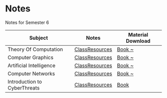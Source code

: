 # Notes
Notes for Semester 6

| Subject                      | Notes                    | Material Download                                          |
| ---------------------------- | ------------------------ | ---------------------------------------------------------- |
| Theory Of Computation        | [ClassResources][TocRes] | [Book ~][TocBook]                                          |
| Computer Graphics            | [ClassResources][CgRes]  | [Book ~][CgBook]                                           |
| Artificial Intelligence      | [ClassResources][AiRes]  | [Book ~][AiBook]                                           | 
| Computer Networks            | [ClassResources][CnRes]  | [Book ~][CnBook]                                           |
| Introduction to CyberThreats | [ClassResources][IctRes] | [Book][IctBook]                                            |

[TocRes]: https://github.com/RaviRahar/Notes/tree/master/Sem6/TheoryOfComputation#Class-Lectures 
[CgRes]: https://github.com/RaviRahar/Notes/tree/master/Sem6/ComputerGraphics#Class-Lectures
[AiRes]: https://github.com/RaviRahar/Notes/tree/master/Sem6/ArtificialIntelligence#Class-Lectures 
[CnRes]: https://github.com/RaviRahar/Notes/tree/master/Sem6/ComputerNetworks#Class-Lectures 
[IctRes]: https://github.com/RaviRahar/Notes/tree/master/Sem6/IntoductionToCyberThreats#Class-Lectures

[TocBook]: https://docs.google.com/viewer?url=https://raw.githubusercontent.com/RaviRahar/Notes/master/Sem6/TheoryOfComputation/ML.pdf
[CgBook]: https://docs.google.com/viewer?url=https://raw.githubusercontent.com/RaviRahar/Notes/master/Sem6/ComputerGraphics/ML.pdf 
[AiBook]: https://docs.google.com/viewer?url=https://raw.githubusercontent.com/RaviRahar/Notes/master/Sem6/ArtificialIntelligence/ML.pdf 
[CnBook]: https://docs.google.com/viewer?url=https://raw.githubusercontent.com/RaviRahar/Notes/master/Sem6/ComputerNetworks/ML.pdf 
[IctBook]: https://raw.githubusercontent.com/RaviRahar/Notes/master/Sem6/DigitalImageProcessing/CyberSecurity.pdf
